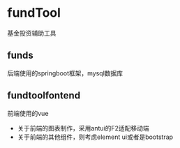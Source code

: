 # fundTool
基金投资辅助工具

## funds
后端使用的springboot框架，mysql数据库

## fundtoolfontend
前端使用的vue

- 关于前端的图表制作，采用antui的F2适配移动端
- 关于前端的其他组件，则考虑element ui或者是bootstrap